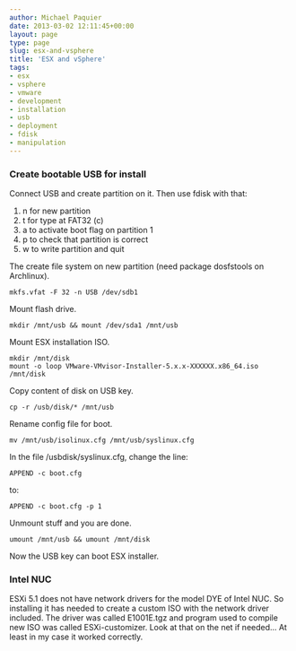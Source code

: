 ```yaml
---
author: Michael Paquier
date: 2013-03-02 12:11:45+00:00
layout: page
type: page
slug: esx-and-vsphere
title: 'ESX and vSphere'
tags:
- esx
- vsphere
- vmware
- development
- installation
- usb
- deployment
- fdisk
- manipulation
---
```


### Create bootable USB for install

Connect USB and create partition on it. Then use fdisk with that:

  1. n for new partition
  2. t for type at FAT32 (c)
  3. a to activate boot flag on partition 1
  4. p to check that partition is correct
  5. w to write partition and quit

The create file system on new partition (need package dosfstools on Archlinux).

    mkfs.vfat -F 32 -n USB /dev/sdb1

Mount flash drive.

    mkdir /mnt/usb && mount /dev/sda1 /mnt/usb

Mount ESX installation ISO.

    mkdir /mnt/disk
    mount -o loop VMware-VMvisor-Installer-5.x.x-XXXXXX.x86_64.iso /mnt/disk

Copy content of disk on USB key.

    cp -r /usb/disk/* /mnt/usb

Rename config file for boot.

    mv /mnt/usb/isolinux.cfg /mnt/usb/syslinux.cfg

In the file /usbdisk/syslinux.cfg, change the line:

    APPEND -c boot.cfg

to:

    APPEND -c boot.cfg -p 1

Unmount stuff and you are done.

    umount /mnt/usb && umount /mnt/disk

Now the USB key can boot ESX installer.

### Intel NUC

ESXi 5.1 does not have network drivers for the model DYE of Intel NUC. So installing it has needed to create a custom ISO with the network driver included.
The driver was called E1001E.tgz and program used to compile new ISO was called ESXi-customizer. Look at that on the net if needed... At least in my case it worked correctly.
